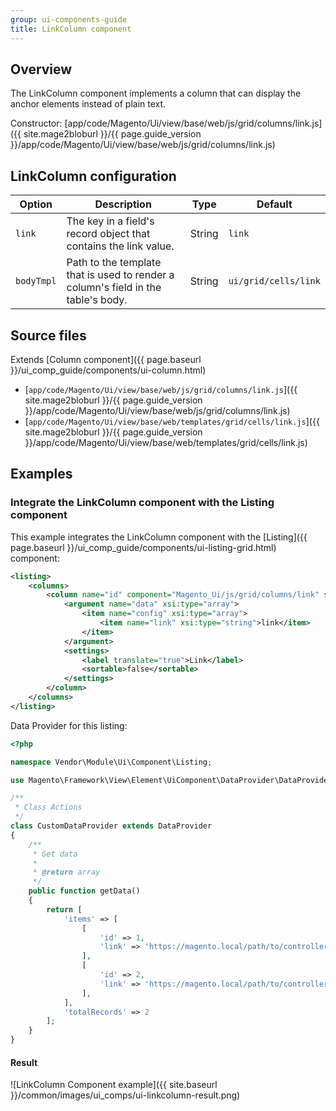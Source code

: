 ```yaml
---
group: ui-components-guide
title: LinkColumn component
---
```


## Overview

The LinkColumn component implements a column that can display the anchor elements instead of plain text.

Constructor: [app/code/Magento/Ui/view/base/web/js/grid/columns/link.js]({{ site.mage2bloburl }}/{{ page.guide_version }}/app/code/Magento/Ui/view/base/web/js/grid/columns/link.js)

## LinkColumn configuration

| Option | Description | Type | Default |
| --- | --- | --- | --- |
| `link` | The key in a field's record object that contains the link value. | String | `link` |
| `bodyTmpl` | Path to the template that is used to render a column's field in the table's body. | String | `ui/grid/cells/link` |

## Source files

Extends [Column component]({{ page.baseurl }}/ui_comp_guide/components/ui-column.html)

-  [`app/code/Magento/Ui/view/base/web/js/grid/columns/link.js`]({{ site.mage2bloburl }}/{{ page.guide_version }}/app/code/Magento/Ui/view/base/web/js/grid/columns/link.js)
-  [`app/code/Magento/Ui/view/base/web/templates/grid/cells/link.js`]({{ site.mage2bloburl }}/{{ page.guide_version }}/app/code/Magento/Ui/view/base/web/templates/grid/cells/link.js)

## Examples

### Integrate the LinkColumn component with the Listing component

This example integrates the LinkColumn component with the [Listing]({{ page.baseurl }}/ui_comp_guide/components/ui-listing-grid.html) component:

```xml
<listing>
    <columns>
        <column name="id" component="Magento_Ui/js/grid/columns/link" sortOrder="10">
            <argument name="data" xsi:type="array">
                <item name="config" xsi:type="array">
                    <item name="link" xsi:type="string">link</item>
                </item>
            </argument>
            <settings>
                <label translate="true">Link</label>
                <sortable>false</sortable>
            </settings>
        </column>
    </columns>
</listing>
```

Data Provider for this listing:

```php
<?php

namespace Vendor\Module\Ui\Component\Listing;

use Magento\Framework\View\Element\UiComponent\DataProvider\DataProvider;

/**
 * Class Actions
 */
class CustomDataProvider extends DataProvider
{
    /**
     * Get data
     *
     * @return array
     */
    public function getData()
    {
        return [
            'items' => [
                [
                    'id' => 1,
                    'link' => 'https://magento.local/path/to/controller/id/1'
                ],
                [
                    'id' => 2,
                    'link' => 'https://magento.local/path/to/controller/id/2'
                ],
            ],
            'totalRecords' => 2
        ];
    }
}
```

#### Result

![LinkColumn Component example]({{ site.baseurl }}/common/images/ui_comps/ui-linkcolumn-result.png)
